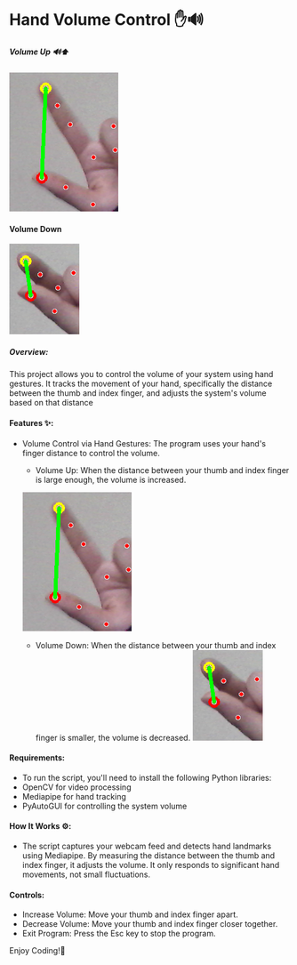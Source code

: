 # Hand Volume Control ✋🔊


##### Volume Up 🔊⬆️         
![alt text](image.png)      

#### Volume Down
![alt text](image-1.png)


##### Overview:
 This project allows you to control the volume of your system using hand gestures. It tracks the movement of your hand, specifically the distance between the thumb and index finger, and adjusts the system's volume based on that distance

#### Features ✨:
* Volume Control via Hand Gestures: The program uses your hand's finger distance to control the volume.

    - Volume Up: When the distance between your thumb and index finger is large enough, the volume is increased.
        
    ![alt text](image.png) 

    - Volume Down: When the distance between your thumb and index finger is smaller, the volume is decreased.
    ![alt text](image-1.png)

#### Requirements:
* To run the script, you'll need to install the following Python libraries:
 * OpenCV for video processing
 * Mediapipe for hand tracking
 * PyAutoGUI for controlling the system volume


#### How It Works ⚙️:
 * The script captures your webcam feed and detects hand landmarks using Mediapipe. By measuring the distance between the thumb and index finger, it adjusts the volume. It only responds to significant hand movements, not small fluctuations.

 #### Controls:
* Increase Volume: Move your thumb and index finger apart.
* Decrease Volume: Move your thumb and index finger closer together.
* Exit Program: Press the Esc key to stop the program.

Enjoy Coding!🚀
